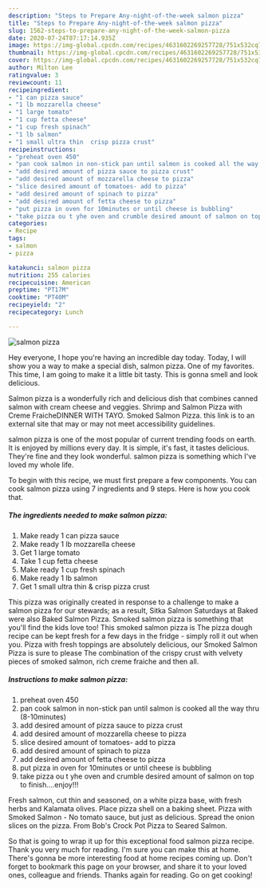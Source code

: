 ```yaml
---
description: "Steps to Prepare Any-night-of-the-week salmon pizza"
title: "Steps to Prepare Any-night-of-the-week salmon pizza"
slug: 1562-steps-to-prepare-any-night-of-the-week-salmon-pizza
date: 2020-07-24T07:17:14.935Z
image: https://img-global.cpcdn.com/recipes/4631602269257728/751x532cq70/salmon-pizza-recipe-main-photo.jpg
thumbnail: https://img-global.cpcdn.com/recipes/4631602269257728/751x532cq70/salmon-pizza-recipe-main-photo.jpg
cover: https://img-global.cpcdn.com/recipes/4631602269257728/751x532cq70/salmon-pizza-recipe-main-photo.jpg
author: Milton Lee
ratingvalue: 3
reviewcount: 11
recipeingredient:
- "1 can pizza sauce"
- "1 lb mozzarella cheese"
- "1 large tomato"
- "1 cup fetta cheese"
- "1 cup fresh spinach"
- "1 lb salmon"
- "1 small ultra thin  crisp pizza crust"
recipeinstructions:
- "preheat oven 450"
- "pan cook salmon in non-stick pan until salmon is cooked all the way thru (8-10minutes)"
- "add desired amount of pizza sauce to pizza crust"
- "add desired amount of mozzarella cheese to pizza"
- "slice desired amount of tomatoes- add to pizza"
- "add desired amount of spinach to pizza"
- "add desired amount of fetta cheese to pizza"
- "put pizza in oven for 10minutes or until cheese is bubbling"
- "take pizza ou t yhe oven and crumble desired amount of salmon on top to finish....enjoy!!!"
categories:
- Recipe
tags:
- salmon
- pizza

katakunci: salmon pizza 
nutrition: 255 calories
recipecuisine: American
preptime: "PT17M"
cooktime: "PT40M"
recipeyield: "2"
recipecategory: Lunch

---
```



![salmon pizza](https://img-global.cpcdn.com/recipes/4631602269257728/751x532cq70/salmon-pizza-recipe-main-photo.jpg)

Hey everyone, I hope you're having an incredible day today. Today, I will show you a way to make a special dish, salmon pizza. One of my favorites. This time, I am going to make it a little bit tasty. This is gonna smell and look delicious.

Salmon pizza is a wonderfully rich and delicious dish that combines canned salmon with cream cheese and veggies. Shrimp and Salmon Pizza with Creme FraicheDINNER WITH TAYO. Smoked Salmon Pizza. this link is to an external site that may or may not meet accessibility guidelines.

salmon pizza is one of the most popular of current trending foods on earth. It is enjoyed by millions every day. It is simple, it's fast, it tastes delicious. They're fine and they look wonderful. salmon pizza is something which I've loved my whole life.


To begin with this recipe, we must first prepare a few components. You can cook salmon pizza using 7 ingredients and 9 steps. Here is how you cook that.

<!--inarticleads1-->

##### The ingredients needed to make salmon pizza:

1. Make ready 1 can pizza sauce
1. Make ready 1 lb mozzarella cheese
1. Get 1 large tomato
1. Take 1 cup fetta cheese
1. Make ready 1 cup fresh spinach
1. Make ready 1 lb salmon
1. Get 1 small ultra thin &amp; crisp pizza crust


This pizza was originally created in response to a challenge to make a salmon pizza for our stewards; as a result, Sitka Salmon Saturdays at Baked were also Baked Salmon Pizza. Smoked salmon pizza is something that you&#39;ll find the kids love too! This smoked salmon pizza is The pizza dough recipe can be kept fresh for a few days in the fridge - simply roll it out when you. Pizza with fresh toppings are absolutely delicious, our Smoked Salmon Pizza is sure to please The combination of the crispy crust with velvety pieces of smoked salmon, rich creme fraiche and then all. 

<!--inarticleads2-->

##### Instructions to make salmon pizza:

1. preheat oven 450
1. pan cook salmon in non-stick pan until salmon is cooked all the way thru (8-10minutes)
1. add desired amount of pizza sauce to pizza crust
1. add desired amount of mozzarella cheese to pizza
1. slice desired amount of tomatoes- add to pizza
1. add desired amount of spinach to pizza
1. add desired amount of fetta cheese to pizza
1. put pizza in oven for 10minutes or until cheese is bubbling
1. take pizza ou t yhe oven and crumble desired amount of salmon on top to finish....enjoy!!!


Fresh salmon, cut thin and seasoned, on a white pizza base, with fresh herbs and Kalamata olives. Place pizza shell on a baking sheet. Pizza with Smoked Salmon - No tomato sauce, but just as delicious. Spread the onion slices on the pizza. From Bob&#39;s Crock Pot Pizza to Seared Salmon. 

So that is going to wrap it up for this exceptional food salmon pizza recipe. Thank you very much for reading. I'm sure you can make this at home. There's gonna be more interesting food at home recipes coming up. Don't forget to bookmark this page on your browser, and share it to your loved ones, colleague and friends. Thanks again for reading. Go on get cooking!
